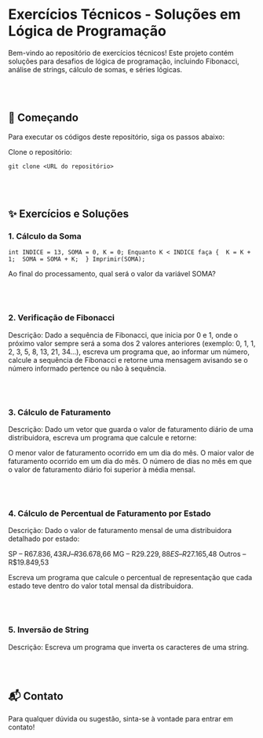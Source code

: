 # Exercícios Técnicos - Soluções em Lógica de Programação

Bem-vindo ao repositório de exercícios técnicos! Este projeto contém soluções para desafios de lógica de programação, incluindo Fibonacci, análise de strings, cálculo de somas, e séries lógicas. 

<br><br>

## 🚀 Começando

Para executar os códigos deste repositório, siga os passos abaixo:

Clone o repositório:

`git clone <URL do repositório>`

<br><br>

## ✨ Exercícios e Soluções

### 1. Cálculo da Soma

`int INDICE = 13, SOMA = 0, K = 0;
Enquanto K < INDICE faça { 
    K = K + 1; 
    SOMA = SOMA + K; 
}
Imprimir(SOMA);`

Ao final do processamento, qual será o valor da variável SOMA?

<br><br>

### 2. Verificação de Fibonacci
Descrição: Dado a sequência de Fibonacci, que inicia por 0 e 1, onde o próximo valor sempre será a soma dos 2 valores anteriores (exemplo: 0, 1, 1, 2, 3, 5, 8, 13, 21, 34...), escreva um programa que, ao informar um número, calcule a sequência de Fibonacci e retorne uma mensagem avisando se o número informado pertence ou não à sequência.

<br><br>

### 3. Cálculo de Faturamento
Descrição: Dado um vetor que guarda o valor de faturamento diário de uma distribuidora, escreva um programa que calcule e retorne:

O menor valor de faturamento ocorrido em um dia do mês.
O maior valor de faturamento ocorrido em um dia do mês.
O número de dias no mês em que o valor de faturamento diário foi superior à média mensal.

<br><br>

### 4. Cálculo de Percentual de Faturamento por Estado
Descrição: Dado o valor de faturamento mensal de uma distribuidora detalhado por estado:

SP – R$67.836,43
RJ – R$36.678,66
MG – R$29.229,88
ES – R$27.165,48
Outros – R$19.849,53

Escreva um programa que calcule o percentual de representação que cada estado teve dentro do valor total mensal da distribuidora.

<br><br>

### 5. Inversão de String
Descrição: Escreva um programa que inverta os caracteres de uma string.

<br><br>

## 📬 Contato

Para qualquer dúvida ou sugestão, sinta-se à vontade para entrar em contato!

